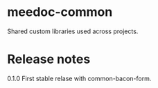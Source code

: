 meedoc-common
=============

Shared custom libraries used across projects.

Release notes
=============
0.1.0 First stable relase with common-bacon-form.